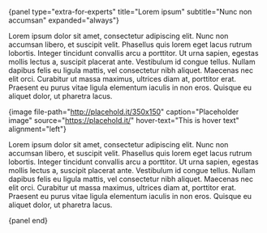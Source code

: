 {panel type="extra-for-experts" title="Lorem ipsum" subtitle="Nunc non accumsan" expanded="always"}

Lorem ipsum dolor sit amet, consectetur adipiscing elit. Nunc non accumsan libero, et suscipit velit. Phasellus quis lorem eget lacus rutrum lobortis. Integer tincidunt convallis arcu a porttitor. Ut urna sapien, egestas mollis lectus a, suscipit placerat ante. Vestibulum id congue tellus. Nullam dapibus felis eu ligula mattis, vel consectetur nibh aliquet. Maecenas nec elit orci. Curabitur ut massa maximus, ultrices diam at, porttitor erat. Praesent eu purus vitae ligula elementum iaculis in non eros. Quisque eu aliquet dolor, ut pharetra lacus.

{image file-path="http://placehold.it/350x150" caption="Placeholder image" source="https://placehold.it/" hover-text="This is hover text" alignment="left"}

Lorem ipsum dolor sit amet, consectetur adipiscing elit. Nunc non accumsan libero, et suscipit velit. Phasellus quis lorem eget lacus rutrum lobortis. Integer tincidunt convallis arcu a porttitor. Ut urna sapien, egestas mollis lectus a, suscipit placerat ante. Vestibulum id congue tellus. Nullam dapibus felis eu ligula mattis, vel consectetur nibh aliquet. Maecenas nec elit orci. Curabitur ut massa maximus, ultrices diam at, porttitor erat. Praesent eu purus vitae ligula elementum iaculis in non eros. Quisque eu aliquet dolor, ut pharetra lacus.

{panel end}
